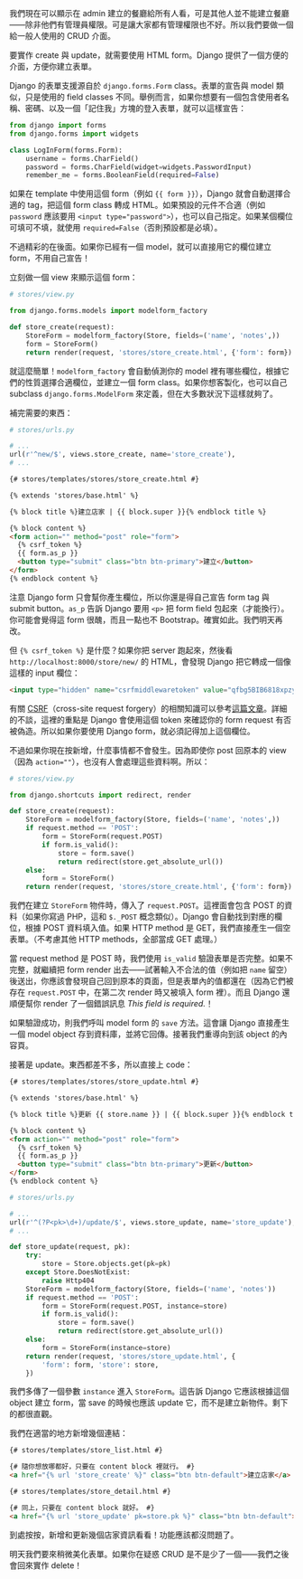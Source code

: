 我們現在可以顯示在 admin 建立的餐廳給所有人看，可是其他人並不能建立餐廳——除非他們有管理員權限。可是讓大家都有管理權限也不好。所以我們要做一個給一般人使用的 CRUD 介面。

要實作 create 與 update，就需要使用 HTML form。Django 提供了一個方便的介面，方便你建立表單。

Django 的表單支援源自於 `django.forms.Form` class。表單的宣告與 model 類似，只是使用的 field classes 不同。舉例而言，如果你想要有一個包含使用者名稱、密碼、以及一個「記住我」方塊的登入表單，就可以這樣宣告：

```python
from django import forms
from django.forms import widgets

class LogInForm(forms.Form):
    username = forms.CharField()
    password = forms.CharField(widget=widgets.PasswordInput)
    remember_me = forms.BooleanField(required=False)
```

如果在 template 中使用這個 form（例如 `{{ form }}`），Django 就會自動選擇合適的 tag，把這個 form class 轉成 HTML。如果預設的元件不合適（例如 `password` 應該要用 `<input type="password">`），也可以自己指定。如果某個欄位可填可不填，就使用 `required=False`（否則預設都是必填）。

不過精彩的在後面。如果你已經有一個 model，就可以直接用它的欄位建立 form，不用自己宣告！

立刻做一個 view 來顯示這個 form：

```python
# stores/view.py

from django.forms.models import modelform_factory

def store_create(request):
    StoreForm = modelform_factory(Store, fields=('name', 'notes',))
    form = StoreForm()
    return render(request, 'stores/store_create.html', {'form': form})
```

就這麼簡單！`modelform_factory` 會自動偵測你的 model 裡有哪些欄位，根據它們的性質選擇合適欄位，並建立一個 form class。如果你想客製化，也可以自己 subclass `django.forms.ModelForm` 來定義，但在大多數狀況下這樣就夠了。

補完需要的東西：

```python
# stores/urls.py

# ...
url(r'^new/$', views.store_create, name='store_create'),
# ...
```

```html
{# stores/templates/stores/store_create.html #}

{% extends 'stores/base.html' %}

{% block title %}建立店家 | {{ block.super }}{% endblock title %}

{% block content %}
<form action="" method="post" role="form">
  {% csrf_token %}
  {{ form.as_p }}
  <button type="submit" class="btn btn-primary">建立</button>
</form>
{% endblock content %}
```

注意 Django form 只會幫你產生欄位，所以你還是得自己宣告 form tag 與 submit button。`as_p` 告訴 Django 要用 `<p>` 把 form field 包起來（才能換行）。你可能會覺得這 form 很醜，而且一點也不 Bootstrap。確實如此。我們明天再改。

但 `{% csrf_token %}` 是什麼？如果你把 server 跑起來，然後看 `http://localhost:8000/store/new/` 的 HTML，會發現 Django 把它轉成一個像這樣的 input 欄位：

```html
<input type="hidden" name="csrfmiddlewaretoken" value="qfbg5BIB6818xpzy6Yz0OxOUcb8YxB2W" />
```

有關 [CSRF](http://zh.wikipedia.org/wiki/跨站请求伪造)（cross-site request forgery）的相關知識可以參考[這篇文章](http://cyrilwang.pixnet.net/blog/post/31813568-%5B技術分享%5D-cross-site-request-forgery-(part-1))。詳細的不談，這裡的重點是 Django 會使用這個 token 來確認你的 form request 有否被偽造。所以如果你要使用 Django form，就必須記得加上這個欄位。

不過如果你現在按新增，什麼事情都不會發生。因為即使你 post 回原本的 view（因為 `action=""`），也沒有人會處理這些資料啊。所以：

```python
# stores/view.py

from django.shortcuts import redirect, render

def store_create(request):
    StoreForm = modelform_factory(Store, fields=('name', 'notes',))
    if request.method == 'POST':
        form = StoreForm(request.POST)
        if form.is_valid():
            store = form.save()
            return redirect(store.get_absolute_url())
    else:
        form = StoreForm()
    return render(request, 'stores/store_create.html', {'form': form})
```

我們在建立 `StoreForm` 物件時，傳入了 `request.POST`。這裡面會包含 POST 的資料（如果你寫過 PHP，這和 `$._POST` 概念類似）。Django 會自動找到對應的欄位，根據 POST 資料填入值。如果 HTTP method 是 GET，我們直接產生一個空表單。（不考慮其他 HTTP methods，全部當成 GET 處理。）

當 request method 是 POST 時，我們使用 `is_valid` 驗證表單是否完整。如果不完整，就繼續把 form render 出去——試著輸入不合法的值（例如把 `name` 留空）後送出，你應該會發現自己回到原本的頁面，但是表單內的值都還在（因為它們被存在 `request.POST` 中，在第二次 render 時又被填入 form 裡）。而且 Django 還順便幫你 render 了一個錯誤訊息 *This field is required.*！

如果驗證成功，則我們呼叫 model form 的 `save` 方法。這會讓 Django 直接產生一個 model object 存到資料庫，並將它回傳。接著我們重導向到該 object 的內容頁。

接著是 update。東西都差不多，所以直接上 code：

```html
{# stores/templates/stores/store_update.html #}

{% extends 'stores/base.html' %}

{% block title %}更新 {{ store.name }} | {{ block.super }}{% endblock title %}

{% block content %}
<form action="" method="post" role="form">
  {% csrf_token %}
  {{ form.as_p }}
  <button type="submit" class="btn btn-primary">更新</button>
</form>
{% endblock content %}
```

```python
# stores/urls.py

# ...
url(r'^(?P<pk>\d+)/update/$', views.store_update, name='store_update'),
# ...
```

```python
def store_update(request, pk):
    try:
        store = Store.objects.get(pk=pk)
    except Store.DoesNotExist:
        raise Http404
    StoreForm = modelform_factory(Store, fields=('name', 'notes'))
    if request.method == 'POST':
        form = StoreForm(request.POST, instance=store)
        if form.is_valid():
            store = form.save()
            return redirect(store.get_absolute_url())
    else:
        form = StoreForm(instance=store)
    return render(request, 'stores/store_update.html', {
        'form': form, 'store': store,
    })
```

我們多傳了一個參數 `instance` 進入 `StoreForm`。這告訴 Django 它應該根據這個 object 建立 form，當 save 的時候也應該 update 它，而不是建立新物件。剩下的都很直觀。

我們在適當的地方新增幾個連結：

```html
{# stores/templates/store_list.html #}

{# 隨你想放哪都好，只要在 content block 裡就行。 #}
<a href="{% url 'store_create' %}" class="btn btn-default">建立店家</a>
```

```html
{# stores/templates/store_detail.html #}

{# 同上，只要在 content block 就好。 #}
<a href="{% url 'store_update' pk=store.pk %}" class="btn btn-default">更新店家資訊</a>
```

到處按按，新增和更新幾個店家資訊看看！功能應該都沒問題了。

明天我們要來稍微美化表單。如果你在疑惑 CRUD 是不是少了一個——我們之後會回來實作 delete！
